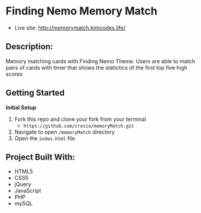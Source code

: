 # Finding Nemo Memory Match
 - Live site: http://memorymatch.kimcodes.life/

 
## Description:
Memory matching cards with Finding Nemo Theme. Users are able to match pairs of cards with timer that shows the statictics of the first top five high scores


## Getting Started

**Initial Setup**
1. Fork this repo and clone your fork from your terminal
    - `https://github.com/cresia/memoryMatch.git`
2. Navigate to open `/memoryMatch` directory
3. Open the `index.html` file

## Project Built With:
  - HTML5
  - CSS5
  - jQuery
  - JavaScript
  - PHP
  - mySQL
